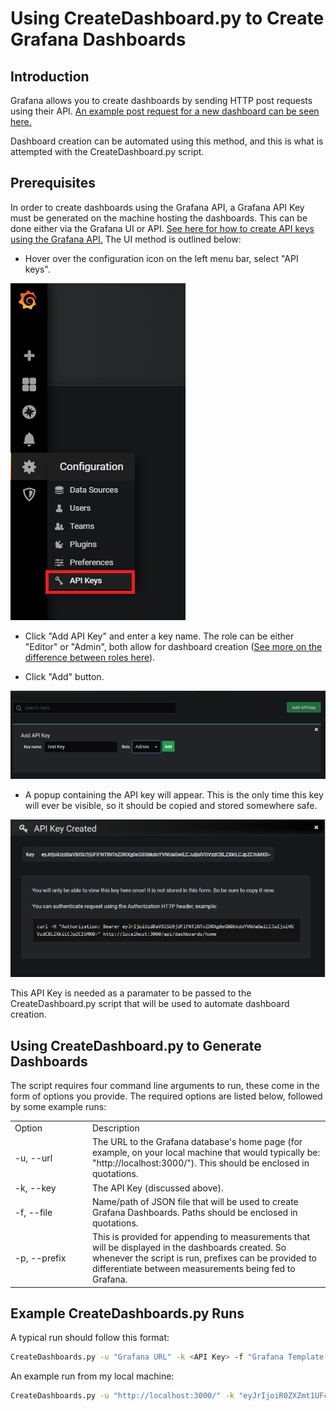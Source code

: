 # Using CreateDashboard.py to Create Grafana Dashboards

## Introduction

Grafana allows you to create dashboards by sending HTTP post requests using their API. [An example post request for a new dashboard can be seen here.](https://grafana.com/docs/grafana/latest/http_api/dashboard/)

Dashboard creation can be automated using this method, and this is what is attempted with the CreateDashboard.py script.

## Prerequisites

In order to create dashboards using the Grafana API, a Grafana API Key must be generated on the machine hosting the dashboards. This can be done either via the Grafana UI or API.  [See here for how to create API keys using the Grafana API.](https://grafana.com/docs/grafana/latest/http_api/create-api-tokens-for-org/) The UI method is outlined below:

* Hover over the configuration icon on the left menu bar, select "API keys".

![sidebare_menu](img/sidebar.png)

* Click "Add API Key" and enter a key name. The role can be either "Editor" or "Admin", both allow for dashboard creation ([See more on the difference between roles here](https://grafana.com/docs/grafana/latest/permissions/organization_roles/)).

* Click "Add" button.

![add_api_key](img/add_api_key.png)

* A popup containing the API key will appear. This is the only time this key will ever be visible, so it should be copied and stored somewhere safe.

![output_grafana_api_key](img/grafana_api_key_output.png)

This API Key is needed as a paramater to be passed to the CreateDashboard.py script that will be used to automate dashboard creation.

## Using CreateDashboard.py to Generate Dashboards


The script requires four command line arguments to run, these come in the form of options you provide. The required options are listed below, followed by some example runs:

<table>
<tr>
<td width="110"> Option </td> <td> Description </td>
</tr>
<tr>
<td> -u, --url </td>
<td>
The URL to the Grafana database's home page (for example, on your local machine that would typically be: "http://localhost:3000/"). This should be enclosed in quotations.
</td>
</tr>
<tr>
<td> -k, --key </td>
<td>
The API Key (discussed above).
</td>
</tr>
<tr>
<td> -f, --file </td>
<td>
Name/path of JSON file that will be used to create Grafana Dashboards. Paths should be enclosed in quotations.
</td>
</tr>
<tr>
<td> -p, --prefix </td>
<td>
This is provided for appending to measurements that will be displayed in the dashboards created. So whenever the script is run, prefixes can be provided to differentiate between measurements being fed to Grafana.
</td>
</tr>
</table>

## Example CreateDashboards.py Runs

A typical run should follow this format:
```bash
CreateDashboards.py -u "Grafana URL" -k <API Key> -f "Grafana Template File Name" -p "prefix of choice"
```
An example run from my local machine:
```bash
CreateDashboards.py -u "http://localhost:3000/" -k "eyJrIjoiR0ZXZmt1UFc0OEpIOGN5RWdUalBJTllUTk83VlhtVGwiLCJuIjoiYXBpa2V5Y3VybCIsImlkIjo2fQ==" -f "D:/Git Projects/aws-jmeter-test-engine-v1/jmeter-icap-poc/scripts/ICAP-Dashboard-4-grafana.json" -p "test-prefix"
```
